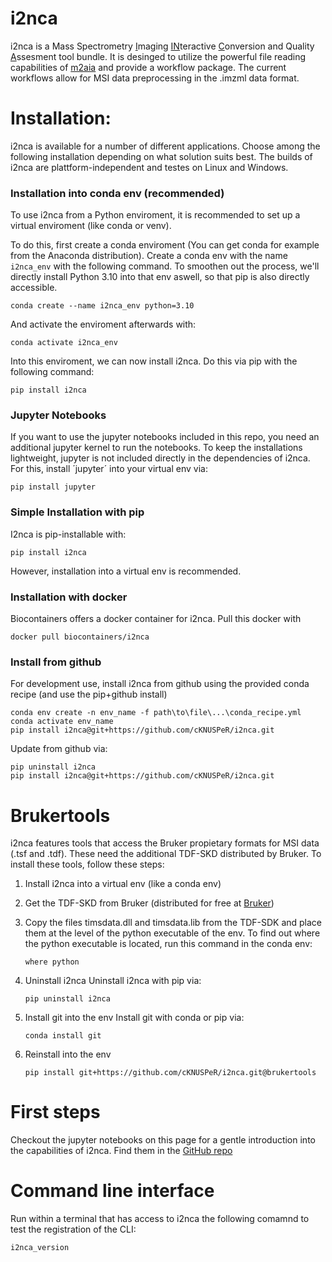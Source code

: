 # i2nca

i2nca is a Mass Spectrometry <ins>I</ins>maging <ins>IN</ins>teractive  <ins>C</ins>onversion and Quality <ins>A</ins>ssesment tool bundle. It is desinged to utilize the powerful file reading capabilities of [m2aia](https://m2aia.de/) and provide a workflow package. The current workflows allow for MSI data preprocessing in the .imzml data format. 

# Installation:
i2nca is available for a number of different applications.
Choose among the following installation depending on what solution suits best.
The builds of i2nca are plattform-independent and testes on Linux and Windows. 

### Installation into conda env (recommended)

To use i2nca from a Python enviroment, it is recommended to set up a virtual enviroment (like conda or venv).

To do this, first create a conda enviroment (You can get conda for example from the Anaconda distribution).
Create a conda env with the name `i2nca_env` with the following command. To smoothen out the process, we'll directly install Python 3.10 into that env aswell, so that pip is also directly accessible.

```
conda create --name i2nca_env python=3.10
```
And activate the enviroment afterwards with:
```
conda activate i2nca_env 
```

Into this enviroment, we can now install i2nca. Do this via pip with the following command:

```
pip install i2nca
```


### Jupyter Notebooks
If you want to use the jupyter notebooks included in this repo, you need an additional jupyter kernel to run the notebooks.
To keep the installations lightweight, jupyter is not included directly in the dependencies of i2nca.
For this, install ´jupyter´ into your virtual env via: 
```
pip install jupyter
```


### Simple Installation with pip

I2nca is pip-installable with:
```
pip install i2nca
```
However, installation into a virtual env is recommended.


### Installation with docker
Biocontainers offers a docker container for i2nca. Pull this docker with
```
docker pull biocontainers/i2nca
```


### Install from github
For development use, install i2nca from github using the provided conda recipe (and use the pip+github install)
```
conda env create -n env_name -f path\to\file\...\conda_recipe.yml
conda activate env_name
pip install i2nca@git+https://github.com/cKNUSPeR/i2nca.git
```
Update from github via:
```
pip uninstall i2nca
pip install i2nca@git+https://github.com/cKNUSPeR/i2nca.git
```


# Brukertools 

i2nca features tools that access the Bruker propietary formats for MSI data (.tsf and .tdf). These need the additional TDF-SKD distributed by Bruker.
To install these tools, follow these steps:

1) Install i2nca into a virtual env (like a conda env)
2) Get the TDF-SKD from Bruker (distributed for free at [Bruker](https://www.bruker.com/en/services/software-downloads.html))
3) Copy the files timsdata.dll and timsdata.lib from the TDF-SDK and place them at the level of the python executable of the env.
    To find out where the python executable is located, run this command in the conda env:
     ```
     where python
     ```
4) Uninstall i2nca
   Uninstall i2nca with pip via:
     ```
     pip uninstall i2nca
     ```
6) Install git into the env
   Install git with conda or pip via:
     ```
     conda install git
     ```

9) Reinstall into the env
    ```
    pip install git+https://github.com/cKNUSPeR/i2nca.git@brukertools
    ```

# First steps


Checkout the jupyter notebooks on this page for a gentle introduction into the capabilities of i2nca.
Find them in the [GitHub repo](https://github.com/cKNUSPeR/i2nca) 

# Command line interface

Run within a terminal that has access to i2nca the following comamnd to test the registration of the CLI:
```
i2nca_version
```




```



